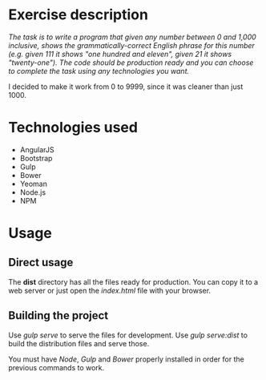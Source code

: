 # Exercise description
*The task is to write a program that given any number between 0 and 1,000 inclusive, shows the grammatically-correct English phrase for this number (e.g. given 111 it shows "one hundred and eleven", given 21 it shows "twenty-one"). The code should be production ready and you can choose to complete the task using any technologies you want.*

I decided to make it work from 0 to 9999, since it was cleaner than just 1000.



# Technologies used
- AngularJS
- Bootstrap
- Gulp
- Bower
- Yeoman
- Node.js
- NPM



# Usage

## Direct usage
The **dist** directory has all the files ready for production. You can copy it to a web server or just open the *index.html* file with your browser.

## Building the project
Use *gulp serve* to serve the files for development. Use *gulp serve:dist* to build the distribution files and serve those.

You must have *Node*, *Gulp* and *Bower* properly installed in order for the previous commands to work.
